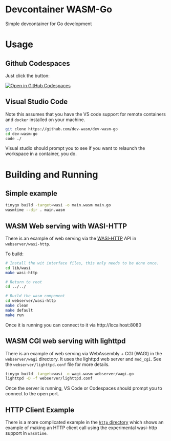 # Devcontainer WASM-Go
Simple devcontainer for Go development

# Usage

## Github Codespaces
Just click the button:

[![Open in GitHub Codespaces](https://github.com/codespaces/badge.svg)](https://github.com/codespaces/new?hide_repo_select=true&ref=main&repo=575629782)



## Visual Studio Code
Note this assumes that you have the VS code support for remote containers and `docker` installed 
on your machine.

```sh
git clone https://github.com/dev-wasm/dev-wasm-go
cd dev-wasm-go
code ./
```

Visual studio should prompt you to see if you want to relaunch the workspace in a container, you do.

# Building and Running

## Simple example
```sh
tinygo build -target=wasi -o main.wasm main.go
wasmtime --dir . main.wasm
```



## WASM Web serving with WASI-HTTP
There is an example of web serving via the [WASI-HTTP](https://github.com/WebAssembly/wasi-http) API
in `webserver/wasi-http`. 

To build:
```sh
# Install the wit interface files, this only needs to be done once.
cd lib/wasi
make wasi-http

# Return to root
cd ../../

# Build the wasm component
cd webserver/wasi-http
make clean
make default
make run
```

Once it is running you can connect to it via http://localhost:8080

## WASM CGI web serving with lighttpd
There is an example of web serving via WebAssembly + CGI (WAGI) in
the `webserver/wagi` directory. It uses the lighttpd web server and `mod_cgi`.
See the `webserver/lighttpd.conf` file for more details.

```sh
tinygo build -target=wasi -o wagi.wasm webserver/wagi.go
lighttpd -D -f webserver/lighttpd.conf
```

Once the server is running, VS Code or Codespaces should prompt you to connect to the open port.

## HTTP Client Example
There is a more complicated example in the [`http` directory](./http/) which shows an example 
of making an HTTP client call using the experimental wasi-http support in `wasmtime`.

